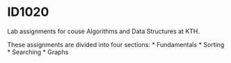 # ID1020
Lab assignments for couse Algorithms and Data Structures at KTH. 

These assignments are divided into four sections:
    * Fundamentals
    * Sorting
    * Searching
    * Graphs
